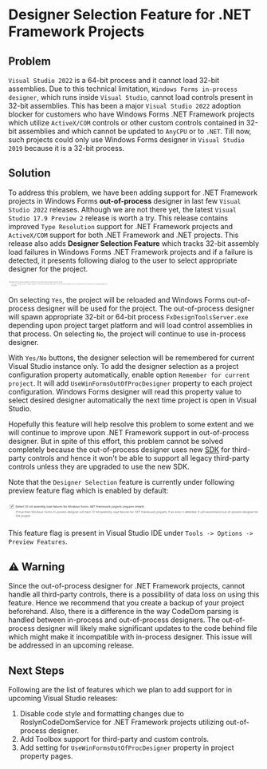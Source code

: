 # Designer Selection Feature for .NET Framework Projects

## Problem
`Visual Studio 2022` is a 64-bit process and it cannot load 32-bit assemblies. Due to this technical limitation, `Windows Forms in-process designer`, which runs inside `Visual Studio`, cannot load controls present in 32-bit assemblies.
This has been a major `Visual Studio 2022` adoption blocker for customers who have Windows Forms .NET Framework projects which utilize `ActiveX/COM` controls or other custom controls contained in 32-bit assemblies and which cannot be updated to `AnyCPU` or to `.NET`. Till now, such projects could only use Windows Forms designer in `Visual Studio 2019` because it is a 32-bit process.

## Solution
To address this problem, we have been adding support for .NET Framework projects in Windows Forms **out-of-process** designer in last few `Visual Studio 2022` releases. 
Although we are not there yet, the latest `Visual Studio 17.9 Preview 2` release is worth a try. This release contains improved `Type Resolution` support for .NET Framework projects and `ActiveX/COM` support for both .NET Framework and .NET projects. This release also adds **Designer Selection Feature** which tracks 32-bit assembly load failures in Windows Forms .NET Framework projects and if a failure is detected, it presents following dialog to the user to select appropriate designer for the project.

<img src="https://github.com/dotnet/winforms/blob/main/docs/images/designer-selection-feature-flag.png" alt="designerSelectionDialog" width="200" />

On selecting `Yes`, the project will be reloaded and Windows Forms out-of-process designer will be used for the project. The out-of-process designer will spawn appropriate 32-bit or 64-bit process `FxDesignToolsServer.exe` depending upon project target platform and will load control assemblies in that process.
On selecting `No`, the project will continue to use in-process designer.

With `Yes/No` buttons, the designer selection will be remembered for current Visual Studio instance only. To add the designer selection as a project configuration property automatically, enable option `Remember for current project`. It will add `UseWinFormsOutOfProcDesigner` property to each project configuration. Windows Forms designer will read this property value to select desired designer automatically the next time project is open in Visual Studio.

Hopefully this feature will help resolve this problem to some extent and we will continue to improve upon .NET Framework support in out-of-process designer. But in spite of this effort, this problem cannot be solved completely because the out-of-process designer uses new [SDK](https://www.nuget.org/packages/Microsoft.WinForms.Designer.SDK) for third-party controls and hence it won't be able to support all legacy third-party controls unless they are upgraded to use the new SDK.

Note that the `Designer Selection` feature is currently under following preview feature flag which is enabled by default:

![Designer Selection Feature flag](../images/designer-selection-feature-flag.png)

This feature flag is present in Visual Studio IDE under `Tools -> Options -> Preview Features`.

## :warning: Warning
Since the out-of-process designer for .NET Framework projects, cannot handle all third-party controls, there is a possibility of data loss on using this feature. Hence we recommend that you create a backup of your project beforehand.
Also, there is a difference in the way CodeDom parsing is handled between in-process and out-of-process designers. The out-of-process designer will likely make significant updates to the code behind file which might make it incompatible with in-process designer. This issue will be addressed in an upcoming release.

## Next Steps
Following are the list of features which we plan to add support for in upcoming Visual Studio releases:

1. Disable code style and formatting changes due to RoslynCodeDomService for .NET Framework projects utilizing out-of-process designer.
2. Add Toolbox support for third-party and custom controls.
3. Add setting for `UseWinFormsOutOfProcDesigner` property in project property pages.
